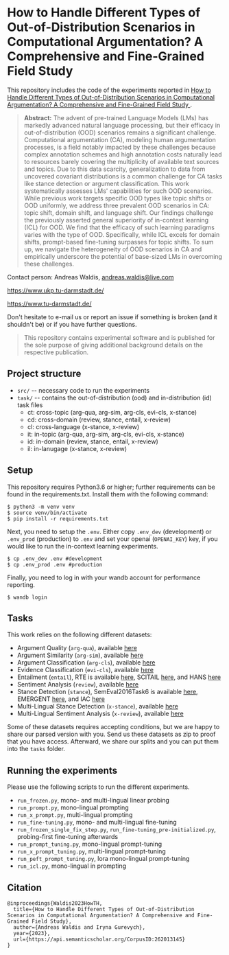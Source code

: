 # How to Handle Different Types of Out-of-Distribution Scenarios in Computational Argumentation? A Comprehensive and Fine-Grained Field Study

This repository includes the code of the experiments reported in [How to Handle Different Types of Out-of-Distribution Scenarios in Computational Argumentation? A Comprehensive and Fine-Grained Field Study
](https://arxiv.org/abs/2309.08316).


> **Abstract:** The advent of pre-trained Language Models (LMs) has markedly advanced natural language processing, but their efficacy in out-of-distribution (OOD) scenarios remains a significant challenge. Computational argumentation (CA), modeling human argumentation processes, is a field notably impacted by these challenges because complex annotation schemes and high annotation costs naturally lead to resources barely covering the multiplicity of available text sources and topics. Due to this data scarcity, generalization to data from uncovered covariant distributions is a common challenge for CA tasks like stance detection or argument classification. This work systematically assesses LMs' capabilities for such OOD scenarios. While previous work targets specific OOD types like topic shifts or OOD uniformly, we address three prevalent OOD scenarios in CA: topic shift, domain shift, and language shift. Our findings challenge the previously asserted general superiority of in-context learning (ICL) for OOD. We find that the efficacy of such learning paradigms varies with the type of OOD. Specifically, while ICL excels for domain shifts, prompt-based fine-tuning surpasses for topic shifts. To sum up, we navigate the heterogeneity of OOD scenarios in CA and empirically underscore the potential of base-sized LMs in overcoming these challenges.

Contact person: Andreas Waldis, andreas.waldis@live.com

https://www.ukp.tu-darmstadt.de/

https://www.tu-darmstadt.de/


Don't hesitate to e-mail us or report an issue if something is broken (and it shouldn't be) or if you have further questions.

> This repository contains experimental software and is published for the sole purpose of giving additional background details on the respective publication.


## Project structure

* `src/` -- necessary code to run the experiments
* `task/` -- contains the out-of-distribution (ood) and in-distribution (id) task files
  * ct: cross-topic (arg-qua, arg-sim, arg-cls, evi-cls, x-stance)
  * cd: cross-domain (review, stance, entail, x-review)
  * cl: cross-language (x-stance, x-review)
  * it: in-topic (arg-qua, arg-sim, arg-cls, evi-cls, x-stance)
  * id: in-domain (review, stance, entail, x-review)
  * il: in-lanugage (x-stance, x-review)

## Setup

This repository requires Python3.6 or higher; further requirements can be found in the requirements.txt. 
Install them with the following command:

```
$ python3 -m venv venv
$ source venv/bin/activate
$ pip install -r requirements.txt
```

Next, you need to setup the `.env`.
Either copy `.env_dev` (development) or `.env_prod` (production) to `.env` and set your openai (`OPENAI_KEY`) key, if you would like to run the in-context learning experiments. 

```
$ cp .env_dev .env #development
$ cp .env_prod .env #production
```

Finally, you need to log in with your wandb account for performance reporting. 

```
$ wandb login
```

## Tasks

This work relies on the following different datasets:
*  Argument Quality (`arg-qua`), available [here](https://research.ibm.com/haifa/dept/vst/debating_data.shtml)
*  Argument Similarity (`arg-sim`), available [here](https://huggingface.co/datasets/UKPLab/UKP_ASPECT)
*  Argument Classification (`arg-cls`), available [here](https://tudatalib.ulb.tu-darmstadt.de/handle/tudatalib/2345)
*  Evidence Classification (`evi-cls`), available [here](https://research.ibm.com/haifa/dept/vst/debating_data.shtml)
*  Entailment (`entail`), RTE is available [here](https://huggingface.co/datasets/nyu-mll/glue), SCITAIL [here](https://huggingface.co/datasets/allenai/scitail), and HANS [here](https://huggingface.co/datasets/jhu-cogsci/hans)
*  Sentiment Analysis (`review`), available [here](https://www.cs.jhu.edu/~mdredze/datasets/sentiment/index2.html)
*  Stance Detection (`stance`), SemEval2016Task6 is available [here](http://alt.qcri.org/semeval2016/task6/), EMERGENT [here](https://github.com/willferreira/mscproject), and IAC [here](https://nlds.soe.ucsc.edu/iac)
*  Multi-Lingual Stance Detection (`x-stance`), available [here](https://huggingface.co/datasets/ZurichNLP/x_stance)
*  Multi-Lingual Sentiment Analysis (`x-review`), available [here](https://zenodo.org/record/3251672/files/cls-acl10-unprocessed.tar.gz)

Some of these datasets requires accepting conditions, but we are happy to share our parsed version with you. 
Send us these datasets as zip to proof that you have access.
Afterward, we share our splits and you can put them into the `tasks` folder. 

## Running the experiments

Please use the following scripts to run the different experiments.
* `run_frozen.py`, mono- and multi-lingual linear probing
* `run_prompt.py`, mono-lingual prompting
* `run_x_prompt.py`, multi-lingual prompting
* `run_fine-tuning.py`, mono- and multi-lingual fine-tuning
* `run_frozen_single_fix_step.py`, `run_fine-tuning_pre-initialized.py`, probing-first fine-tuning afterwards
* `run_prompt_tuning.py`, mono-lingual prompt-tuning
* `run_x_prompt_tuning.py`, multi-lingual prompt-tuning
* `run_peft_prompt_tuning.py`, lora mono-lingual prompt-tuning
* `run_icl.py`, mono-lingual in prompting

## Citation

```
@inproceedings{Waldis2023HowTH,
  title={How to Handle Different Types of Out-of-Distribution Scenarios in Computational Argumentation? A Comprehensive and Fine-Grained Field Study},
  author={Andreas Waldis and Iryna Gurevych},
  year={2023},
  url={https://api.semanticscholar.org/CorpusID:262013145}
}
```
